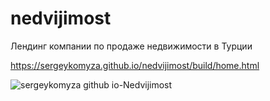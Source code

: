 # nedvijimost

Лендинг компании по продаже недвижимости в Турции

https://sergeykomyza.github.io/nedvijimost/build/home.html

![sergeykomyza github io-Nedvijimost](https://user-images.githubusercontent.com/62849901/232231127-46bcb310-e46a-4eea-9417-57c6d99a2cd9.png)
